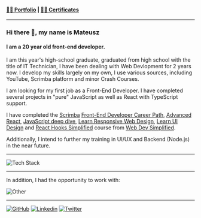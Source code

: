 #### [🧑‍🎨 Portfolio](https://mndev.eu) | [📝🏅 Certificates](https://github.mndev.eu/Certificates)

---

### Hi there 👋, my name is Mateusz

####

#### I am a 20 year old front-end developer.

I am this year's high-school graduate, graduated from high school with the title of IT Technician, I have been dealing with Web Devlopment for 2 years now. I develop my skills largely on my own, I use various sources, including YouTube, Scrimba platform and minor Crash Courses.

I am looking for my first job as a Front-End Developer.
I have completed several projects in "pure" JavaScript as well as React with TypeScript support.

I have completed the [Scrimba](https://scrimba.com) [Front-End Developer Career Path](https://github.mndev.eu/Certificates/blob/main/Scrimba/The%20Frontend%20Developer%20Career%20Path), [Advanced React](https://github.mndev.eu/Certificates/blob/main/Scrimba/Advanced%20React), [JavaScript deep dive](https://github.mndev.eu/Certificates/blob/main/Scrimba/JavaScript%20deep%20dive), [Learn Responsive Web Design](https://github.mndev.eu/Certificates/tree/main/Scrimba/Learn%20Responsive%20Web%20Design), [Learn UI Design](https://github.mndev.eu/Certificates/tree/main/Scrimba/Learn%20UI%20Design) and [React Hooks Simplified](https://github.mndev.eu/Certificates/blob/main/Web%20Dev%20Simplified/React%20Hooks%20Simplified) course from [Web Dev Simplified](https://github.com/WebDevSimplified).

Additionally, I intend to further my training in UI/UX and Backend (Node.js) in the near future.

---

![Tech Stack](https://skillicons.dev/icons?i=ts,js,react,html,css,sass,git)

---

In addition, I had the opportunity to work with:

![Other](https://skillicons.dev/icons?i=mysql,php)

---

[![GitHub](https://skillicons.dev/icons?i=github)](https://github.mndev.eu)
[![Linkedin](https://skillicons.dev/icons?i=linkedin)](https://linkedin.mndev.eu)
[![Twitter](https://skillicons.dev/icons?i=twitter)](https://twitter.com/@matin1608)
